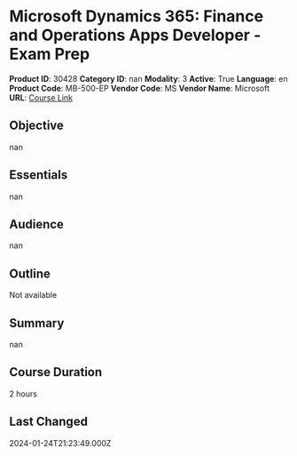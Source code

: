 # Microsoft Dynamics 365: Finance and Operations Apps Developer - Exam Prep

**Product ID**: 30428
**Category ID**: nan
**Modality**: 3
**Active**: True
**Language**: en
**Product Code**: MB-500-EP
**Vendor Code**: MS
**Vendor Name**: Microsoft
**URL**: [Course Link](https://www.fastlaneus.com/course/microsoft-mb-500-ep)

## Objective
nan

## Essentials
nan

## Audience
nan

## Outline
Not available

## Summary
nan

## Course Duration
2 hours

## Last Changed
2024-01-24T21:23:49.000Z
